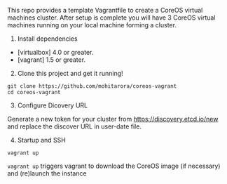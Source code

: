 This repo provides a template Vagrantfile to create a CoreOS virtual machines cluster. 
After setup is complete you will have 3 CoreOS virtual machines running on your local machine forming a cluster.

1) Install dependencies

* [virtualbox] 4.0 or greater.
* [vagrant] 1.5 or greater.

2) Clone this project and get it running!

```
git clone https://github.com/mohitarora/coreos-vagrant
cd coreos-vagrant
```

3) Configure Dicovery URL

Generate a new token for your cluster from https://discovery.etcd.io/new and replace the discover URL in user-date file.


4) Startup and SSH

```
vagrant up
```

``vagrant up`` triggers vagrant to download the CoreOS image (if necessary) and (re)launch the instance